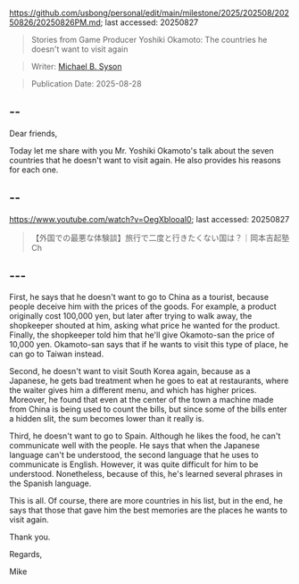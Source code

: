 https://github.com/usbong/personal/edit/main/milestone/2025/202508/20250826/20250826PM.md; last accessed: 20250827

> Stories from Game Producer Yoshiki Okamoto: The countries he doesn't want to visit again

> Writer: [Michael B. Syson](https://www.linkedin.com/in/michaelsyson/)

> Publication Date: 2025-08-28

## --

Dear friends,

Today let me share with you Mr. Yoshiki Okamoto's talk about the seven countries that he doesn't want to visit again. He also provides his reasons for each one.

## --

https://www.youtube.com/watch?v=OegXblooaI0; last accessed: 20250827

> 【外国での最悪な体験談】旅行で二度と行きたくない国は？｜岡本吉起塾Ch

## ---

First, he says that he doesn't want to go to China as a tourist, because people deceive him with the prices of the goods. For example, a product originally cost 100,000 yen, but later after trying to walk away, the shopkeeper shouted at him, asking what price he wanted for the product. Finally, the shopkeeper told him that he'll give Okamoto-san the price of 10,000 yen. Okamoto-san says that if he wants to visit this type of place, he can go to Taiwan instead.

Second, he doesn't want to visit South Korea again, because as a Japanese, he gets bad treatment when he goes to eat at restaurants, where the waiter gives him a different menu, and which has higher prices. Moreover, he found that even at the center of the town a machine made from China is being used to count the bills, but since some of the bills enter a hidden slit, the sum becomes lower than it really is.

Third, he doesn't want to go to Spain. Although he likes the food, he can't communicate well with the people. He says that when the Japanese language can't be understood, the second language that he uses to communicate is English. However, it was quite difficult for him to be understood. Nonetheless, because of this, he's learned several phrases in the Spanish language.

This is all. Of course, there are more countries in his list, but in the end, he says that those that gave him the best memories are the places he wants to visit again.

Thank you.

Regards,

Mike